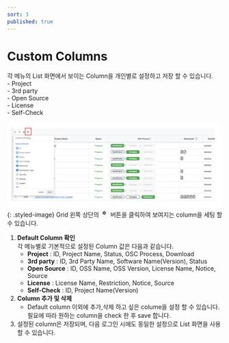 ```yaml
---
sort: 3
published: true
---
```

# Custom Columns

<div class="note">
각 메뉴의 List 화면에서 보이는 Column을 개인별로 설정하고 저장 할 수 있습니다.<br>
- Project<br> 
- 3rd party<br>  
- Open Source<br>  
- License<br> 
- Self-Check<br>  
</div>

![ChangeDivisionInList](../../images/common/list_view_buttons/custom_columns.png){: .styled-image} 
Grid 왼쪽 상단의 ![ChangeDivisionInList](../../images/common/list_view_buttons/custom_columns_button.png) 버튼을 클릭하여 보여지는 column을 세팅 할 수 있습니다. 
1. **Default Column 확인**  
각 메뉴별로 기본적으로 설정된 Column 값은 다음과 같습니다.
    - **Project** : ID, Project Name, Status, OSC Process, Download 
    - **3rd party** : ID, 3rd Party Name, Software Name(Version), Status
    - **Open Source** : ID, OSS Name, OSS Version, License Name, Notice, Source 
    - **License** : License Name, Restriction, Notice, Source 
    - **Self-Check** : ID, Project Name(Version)
2. **Column 추가 및 삭제**
    - Default column 이외에 추가,삭제 하고 싶은 colume을 설정 할 수 있습니다. 필요에 따라 원하는 column을 check 한 후 save 합니다. 
2. 설정된 column은 저장되며, 다음 로그인 시에도 동일한 설정으로 List 화면을 사용할 수 있습니다. 